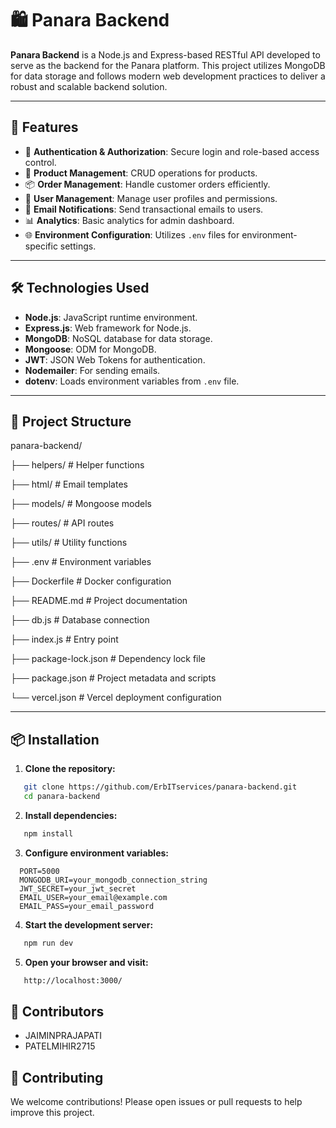 # 🛍️ Panara Backend

**Panara Backend** is a Node.js and Express-based RESTful API developed to serve as the backend for the Panara platform. This project utilizes MongoDB for data storage and follows modern web development practices to deliver a robust and scalable backend solution.

---

## 🚀 Features

- 🔐 **Authentication & Authorization**: Secure login and role-based access control.
- 🛒 **Product Management**: CRUD operations for products.
- 📦 **Order Management**: Handle customer orders efficiently.
- 👥 **User Management**: Manage user profiles and permissions.
- 📧 **Email Notifications**: Send transactional emails to users.
- 📊 **Analytics**: Basic analytics for admin dashboard.
- 🌐 **Environment Configuration**: Utilizes `.env` files for environment-specific settings.

---

## 🛠️ Technologies Used

- **Node.js**: JavaScript runtime environment.
- **Express.js**: Web framework for Node.js.
- **MongoDB**: NoSQL database for data storage.
- **Mongoose**: ODM for MongoDB.
- **JWT**: JSON Web Tokens for authentication.
- **Nodemailer**: For sending emails.
- **dotenv**: Loads environment variables from `.env` file.

---

## 📁 Project Structure

panara-backend/

├── helpers/ # Helper functions

├── html/ # Email templates

├── models/ # Mongoose models

├── routes/ # API routes

├── utils/ # Utility functions

├── .env # Environment variables

├── Dockerfile # Docker configuration

├── README.md # Project documentation

├── db.js # Database connection

├── index.js # Entry point

├── package-lock.json # Dependency lock file

├── package.json # Project metadata and scripts

└── vercel.json # Vercel deployment configuration


---

## 📦 Installation

1. **Clone the repository:**

```bash
   git clone https://github.com/ErbITservices/panara-backend.git
   cd panara-backend
```

2. **Install dependencies:**

```bash
   npm install
```
3. **Configure environment variables:**

```env
  PORT=5000
  MONGODB_URI=your_mongodb_connection_string
  JWT_SECRET=your_jwt_secret
  EMAIL_USER=your_email@example.com
  EMAIL_PASS=your_email_password
```
4. **Start the development server:**

```bash
   npm run dev
```
5. **Open your browser and visit:**

```bash
   http://localhost:3000/
```
## 👥 Contributors
 - JAIMINPRAJAPATI
 - PATELMIHIR2715


## 🤝 Contributing
 We welcome contributions! Please open issues or pull requests to help improve this project.



